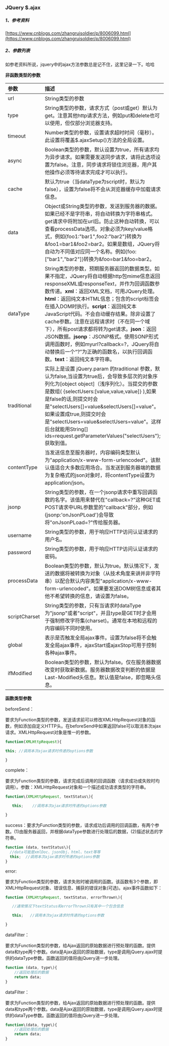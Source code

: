 ### JQuery $.ajax

##### 1、参考资料

[https://www.cnblogs.com/zhangruisoldier/p/8006099.html](https://www.cnblogs.com/zhangruisoldier/p/8006099.html)

##### 2、参数列表

如参老资料所说，jquery中的ajax方法参数总是记不住，这里记录一下。哈哈

**非函数类型的参数**

| 参数 | 描述 |
| :--- | :--- |
| url | String类型的参数 |
| type | String类型的参数，请求方式（post或get）默认为get。注意其他http请求方法，例如put和delete也可以使用，但仅部分浏览器支持。 |
| timeout | Number类型的参数，设置请求超时时间（毫秒）。此设置将覆盖$.ajaxSetup\(\)方法的全局设置。 |
| async | Boolean类型的参数，默认设置为true，所有请求均为异步请求。如果需要发送同步请求，请将此选项设置为false。注意，同步请求将锁住浏览器，用户其他操作必须等待请求完成才可以执行。 |
| cache | 默认为true（当dataType为script时，默认为false），设置为false将不会从浏览器缓存中加载请求信息。 |
| data | Object或String类型的参数，发送到服务器的数据。如果已经不是字符串，将自动转换为字符串格式。get请求中将附加在url后。防止这种自动转换，可以查看processData选项。对象必须为key/value格式，例如{foo1:"bar1",foo2:"bar2"}转换为&foo1=bar1&foo2=bar2。如果是数组，JQuery将自动为不同值对应同一个名称。例如{foo:\["bar1","bar2"\]}转换为&foo=bar1&foo=bar2。 |
| dataType | String类型的参数，预期服务器返回的数据类型。如果不指定，JQuery将自动根据http包mime信息返回responseXML或responseText，并作为回调函数参数传递。**xml**：返回XML文档，可用JQuery处理。**html**：返回纯文本HTML信息；包含的script标签会在插入DOM时执行。**script**：返回纯文本JavaScript代码。不会自动缓存结果。除非设置了cache参数。注意在远程请求时（不在同一个域下），所有post请求都将转为get请求。**json**：返回JSON数据。**jsonp**：JSONP格式。使用SONP形式调用函数时，例如myurl?callback=?，JQuery将自动替换后一个“?”为正确的函数名，以执行回调函数。**text**：返回纯文本字符串。 |
| traditional | 实际上是设置 jQuery.param 的traditional 参数，默认为false,当设置为true后，会导致多层次的对象序列化为\[object object\]（浅序列化）。当提交的参数是数组\( {selectUsers:\[value,value,value\]} \),如果是false的话,则提交时会是"selectUsers\[\]=value&selectUsers\[\]=value"。如果设置成true,则提交时会是"selectUsers=value&selectUsers=value"。这样后台就能用String\[\] ids=request.getParameterValues\("selectUsers"\); 获取到值。 |
| contentType | 当发送信息至服务器时，内容编码类型默认为"application/x-www-form-urlencoded"。该默认值适合大多数应用场合。当发送到服务器端的数据为复杂格式的json对象时，将contentType设置为application/json。 |
| jsonp | String类型的参数，在一个jsonp请求中重写回调函数的名字。该值用来替代在"callback=?"这种GET或POST请求中URL参数里的"callback"部分，例如{jsonp:'onJsonPLoad'}会导致将"onJsonPLoad=?"传给服务器。 |
| username | String类型的参数，用于响应HTTP访问认证请求的用户名。 |
| password | String类型的参数，用于响应HTTP访问认证请求的密码。 |
| processData | Boolean类型的参数，默认为true。默认情况下，发送的数据将被转换为对象（从技术角度来讲并非字符串）以配合默认内容类型"application/x-www-form-urlencoded"。如果要发送DOM树信息或者其他不希望转换的信息，请设置为false。 |
| scriptCharset | String类型的参数，只有当请求时dataType为"jsonp"或者"script"，并且type是GET时才会用于强制修改字符集\(charset\)。通常在本地和远程的内容编码不同时使用。 |
| global | 表示是否触发全局ajax事件。设置为false将不会触发全局ajax事件，ajaxStart或ajaxStop可用于控制各种ajax事件。 |
| ifModified | Boolean类型的参数，默认为false。仅在服务器数据改变时获取新数据。服务器数据改变判断的依据是Last-Modified头信息。默认值是false，即忽略头信息。 |

**函数类型参数**

beforeSend：

要求为Function类型的参数，发送请求前可以修改XMLHttpRequest对象的函数，例如添加自定义HTTP头。在beforeSend中如果返回false可以取消本次ajax请求。XMLHttpRequest对象是惟一的参数。

```js
function(XMLHttpRequest){

this; //调用本次ajax请求时传递的options参数

}
```

complete：

要求为Function类型的参数，请求完成后调用的回调函数（请求成功或失败时均调用）。参数：XMLHttpRequest对象和一个描述成功请求类型的字符串。

```js
function\(XMLHttpRequest, textStatus\){

   this;    //调用本次ajax请求时传递的options参数

}
```

success：要求为Function类型的参数，请求成功后调用的回调函数，有两个参数。\(1\)由服务器返回，并根据dataType参数进行处理后的数据，\(2\)描述状态的字符串。

```js
function (data, textStatus\){
  //data可能是xmlDoc、jsonObj、html、text等等
  this;  //调用本次ajax请求时传递的options参数
}
```

error:

要求为Function类型的参数，请求失败时被调用的函数。该函数有3个参数，即XMLHttpRequest对象、错误信息、捕获的错误对象\(可选\)。ajax事件函数如下：

```js
function (XMLHttpRequest, textStatus, errorThrown\){

   //通常情况下textStatus和errorThrown只有其中一个包含信息

   this;   //调用本次ajax请求时传递的options参数

}
```

dataFilter：

要求为Function类型的参数，给Ajax返回的原始数据进行预处理的函数。提供data和type两个参数。data是Ajax返回的原始数据，type是调用jQuery.ajax时提供的dataType参数。函数返回的值将由jQuery进一步处理。

```js
function (data, type\){
    //返回处理后的数据
    return data;
}
```

dataFilter：

要求为Function类型的参数，给Ajax返回的原始数据进行预处理的函数。提供data和type两个参数。data是Ajax返回的原始数据，type是调用jQuery.ajax时提供的dataType参数。函数返回的值将由jQuery进一步处理。

```js
function\(data, type\){
    //返回处理后的数据
    return data;
}
```



